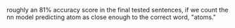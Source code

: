 roughly an 81% accuracy score in the final tested sentences, if we count the nn model predicting atom as close enough to the correct word, "atoms."
